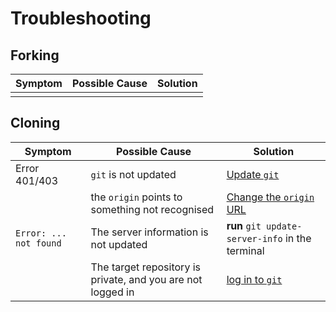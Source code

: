 Troubleshooting
==
## Forking

| Symptom | Possible Cause | Solution |
|---------|----------------|----------|
|  | | |

## Cloning

| Symptom | Possible Cause | Solution |
|---------|----------------|----------|
| Error 401/403 | `git` is not updated | [Update `git`](https://git-scm.com/downloads)| 
| | the `origin` points to something not recognised | [Change the `origin` URL](https://git-scm.com/downloads) | 
| `Error: ... not found` | The server information is not updated | **run** `git update-server-info` in the terminal|
| | The target repository is private, and you are not logged in | [log in to `git`](https://stackoverflow.com/questions/18935539/authenticate-with-github-using-a-token) |
